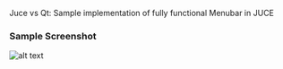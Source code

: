 Juce vs Qt: Sample implementation of fully functional Menubar in JUCE

### Sample Screenshot 
![alt text](https://github.com/asit-dhal/uce-Menubar-Demo/raw/master/menubar_record.gif "Recording of Menubar")